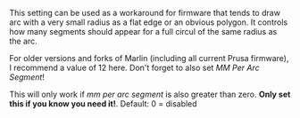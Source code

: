 This setting can be used as a workaround for firmware that tends to draw arc with a very small radius as a flat edge or an obvious polygon.  It controls how many segments should appear for a full circul of the same radius as the arc.

For older versions and forks of Marlin (including all current Prusa firmware), I recommend a value of 12 here.  Don't forget to also set *MM Per Arc Segment*!

This will only work if *mm per arc segment* is also greater than zero.  **Only set this if you know you need it!**.  Default: 0 = disabled